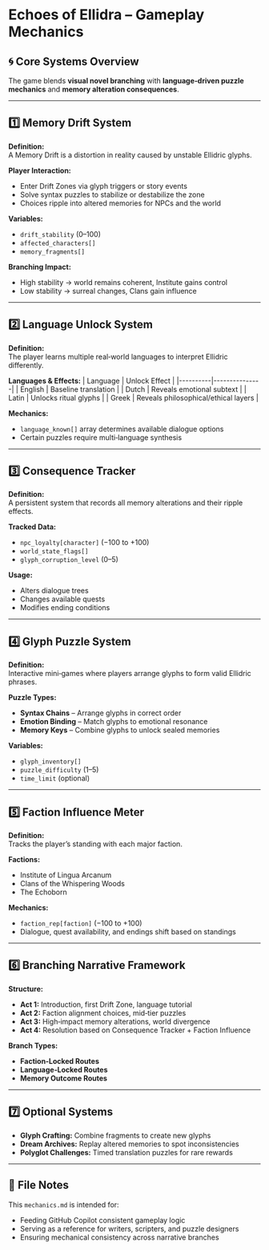# Echoes of Ellidra – Gameplay Mechanics

## 🌀 Core Systems Overview
The game blends **visual novel branching** with **language‑driven puzzle mechanics** and **memory alteration consequences**.

---

## 1️⃣ Memory Drift System
**Definition:**  
A Memory Drift is a distortion in reality caused by unstable Ellidric glyphs.

**Player Interaction:**
- Enter Drift Zones via glyph triggers or story events
- Solve syntax puzzles to stabilize or destabilize the zone
- Choices ripple into altered memories for NPCs and the world

**Variables:**
- `drift_stability` (0–100)
- `affected_characters[]`
- `memory_fragments[]`

**Branching Impact:**
- High stability → world remains coherent, Institute gains control
- Low stability → surreal changes, Clans gain influence

---

## 2️⃣ Language Unlock System
**Definition:**  
The player learns multiple real‑world languages to interpret Ellidric differently.

**Languages & Effects:**
| Language | Unlock Effect |
|----------|---------------|
| English | Baseline translation |
| Dutch | Reveals emotional subtext |
| Latin | Unlocks ritual glyphs |
| Greek | Reveals philosophical/ethical layers |

**Mechanics:**
- `language_known[]` array determines available dialogue options
- Certain puzzles require multi‑language synthesis

---

## 3️⃣ Consequence Tracker
**Definition:**  
A persistent system that records all memory alterations and their ripple effects.

**Tracked Data:**
- `npc_loyalty[character]` (−100 to +100)
- `world_state_flags[]`
- `glyph_corruption_level` (0–5)

**Usage:**
- Alters dialogue trees
- Changes available quests
- Modifies ending conditions

---

## 4️⃣ Glyph Puzzle System
**Definition:**  
Interactive mini‑games where players arrange glyphs to form valid Ellidric phrases.

**Puzzle Types:**
- **Syntax Chains** – Arrange glyphs in correct order
- **Emotion Binding** – Match glyphs to emotional resonance
- **Memory Keys** – Combine glyphs to unlock sealed memories

**Variables:**
- `glyph_inventory[]`
- `puzzle_difficulty` (1–5)
- `time_limit` (optional)

---

## 5️⃣ Faction Influence Meter
**Definition:**  
Tracks the player’s standing with each major faction.

**Factions:**
- Institute of Lingua Arcanum
- Clans of the Whispering Woods
- The Echoborn

**Mechanics:**
- `faction_rep[faction]` (−100 to +100)
- Dialogue, quest availability, and endings shift based on standings

---

## 6️⃣ Branching Narrative Framework
**Structure:**
- **Act 1:** Introduction, first Drift Zone, language tutorial
- **Act 2:** Faction alignment choices, mid‑tier puzzles
- **Act 3:** High‑impact memory alterations, world divergence
- **Act 4:** Resolution based on Consequence Tracker + Faction Influence

**Branch Types:**
- **Faction‑Locked Routes**
- **Language‑Locked Routes**
- **Memory Outcome Routes**

---

## 7️⃣ Optional Systems
- **Glyph Crafting:** Combine fragments to create new glyphs
- **Dream Archives:** Replay altered memories to spot inconsistencies
- **Polyglot Challenges:** Timed translation puzzles for rare rewards

---

## 📂 File Notes
This `mechanics.md` is intended for:
- Feeding GitHub Copilot consistent gameplay logic
- Serving as a reference for writers, scripters, and puzzle designers
- Ensuring mechanical consistency across narrative branches
